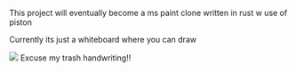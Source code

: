 This project will eventually become a ms paint clone written in rust w use of piston

Currently its just a whiteboard where you can draw

![](https://cdn.discordapp.com/attachments/844189298030673940/988511030160269433/unknown.png)
Excuse my trash handwriting!!